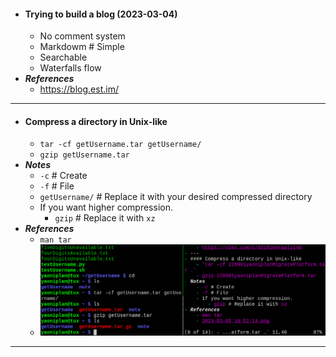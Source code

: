 - #### Trying to build a blog (2023-03-04)
    - No comment system
    - Markdowm # Simple
    - Searchable
    - Waterfalls flow
- ***References***
    - https://blog.est.im/
- ---
- #### Compress a directory in Unix-like
    - `tar -cf getUsername.tar getUsername/`
    - `gzip getUsername.tar`
- ***Notes***
    - `-c` # Create
    - `-f` # File
    - `getUsername/` # Replace it with your desired compressed directory
    - If you want higher compression.
        - `gzip` # Replace it with `xz`
- ***References***
    - `man tar`
    - ![2023-04-16_13-29.png](../assets/2023-04-16_13-29.png)
- ---
